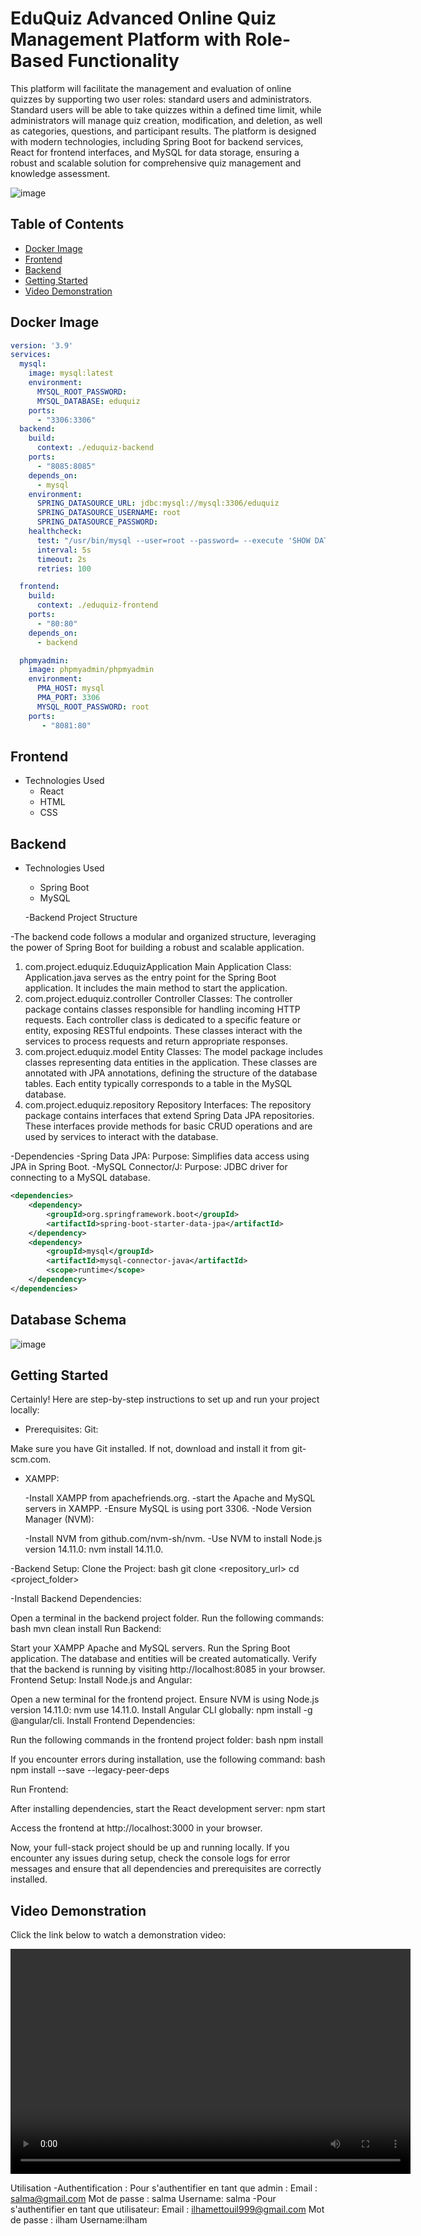 # EduQuiz Advanced Online Quiz Management Platform with Role-Based Functionality
This platform will facilitate the management and evaluation of online quizzes by supporting two user roles: standard users and administrators. Standard users will be able to take quizzes within a defined time limit, while administrators will manage quiz creation, modification, and deletion, as well as categories, questions, and participant results. The platform is designed with modern technologies, including Spring Boot for backend services, React for frontend interfaces, and MySQL for data storage, ensuring a robust and scalable solution for comprehensive quiz management and knowledge assessment.

![image](https://github.com/user-attachments/assets/357c4b1f-66e1-4b3d-a6f5-71cc2b159029)

## Table of Contents

- [Docker Image](#docker-image)
- [Frontend](#frontend)
- [Backend](#backend)
- [Getting Started](#getting-started)
- [Video Demonstration](#video-demonstration)



## Docker Image



```yaml
version: '3.9'
services:
  mysql:
    image: mysql:latest
    environment:
      MYSQL_ROOT_PASSWORD:
      MYSQL_DATABASE: eduquiz
    ports:
      - "3306:3306"
  backend:
    build:
      context: ./eduquiz-backend
    ports:
      - "8085:8085"
    depends_on:
      - mysql
    environment:
      SPRING_DATASOURCE_URL: jdbc:mysql://mysql:3306/eduquiz
      SPRING_DATASOURCE_USERNAME: root
      SPRING_DATASOURCE_PASSWORD:
    healthcheck:
      test: "/usr/bin/mysql --user=root --password= --execute 'SHOW DATABASES;'"
      interval: 5s
      timeout: 2s
      retries: 100

  frontend:
    build:
      context: ./eduquiz-frontend
    ports:
      - "80:80"
    depends_on:
      - backend

  phpmyadmin:
    image: phpmyadmin/phpmyadmin
    environment:
      PMA_HOST: mysql
      PMA_PORT: 3306
      MYSQL_ROOT_PASSWORD: root
    ports:
       - "8081:80"
```


## Frontend
- Technologies Used
  - React
  - HTML
  - CSS


## Backend
- Technologies Used
  - Spring Boot
  - MySQL
    
  -Backend Project Structure

-The backend code follows a modular and organized structure, leveraging the power of Spring Boot for building a robust and scalable application.

1. com.project.eduquiz.EduquizApplication
Main Application Class: Application.java serves as the entry point for the Spring Boot application. It includes the main method to start the application.
2. com.project.eduquiz.controller
Controller Classes: The controller package contains classes responsible for handling incoming HTTP requests. Each controller class is dedicated to a specific feature or entity, exposing RESTful endpoints. These classes interact with the services to process requests and return appropriate responses.
3. com.project.eduquiz.model
Entity Classes: The model package includes classes representing data entities in the application. These classes are annotated with JPA annotations, defining the structure of the database tables. Each entity typically corresponds to a table in the MySQL database.
4. com.project.eduquiz.repository
Repository Interfaces: The repository package contains interfaces that extend Spring Data JPA repositories. These interfaces provide methods for basic CRUD operations and are used by services to interact with the database.

-Dependencies
  -Spring Data JPA:
Purpose: Simplifies data access using JPA in Spring Boot.
  -MySQL Connector/J:
  Purpose: JDBC driver for connecting to a MySQL database.



```xml
<dependencies>
    <dependency>
        <groupId>org.springframework.boot</groupId>
        <artifactId>spring-boot-starter-data-jpa</artifactId>
    </dependency>
    <dependency>
        <groupId>mysql</groupId>
        <artifactId>mysql-connector-java</artifactId>
        <scope>runtime</scope>
    </dependency>
</dependencies>
```
## Database Schema
![image](https://github.com/user-attachments/assets/b4ed76b7-8d29-4651-a94b-c86798cf311a)


## Getting Started
Certainly! Here are step-by-step instructions to set up and run your project locally:

- Prerequisites:
Git:

Make sure you have Git installed. If not, download and install it from git-scm.com.

- XAMPP:

  -Install XAMPP from apachefriends.org.
  -start the Apache and MySQL servers in XAMPP.
  -Ensure MySQL is using port 3306.
-Node Version Manager (NVM):

  -Install NVM from github.com/nvm-sh/nvm.
  -Use NVM to install Node.js version 14.11.0: nvm install 14.11.0.

-Backend Setup:
Clone the Project: bash git clone <repository_url> cd <project_folder>

-Install Backend Dependencies:

Open a terminal in the backend project folder.
Run the following commands: bash mvn clean install
Run Backend:

Start your XAMPP Apache and MySQL servers.
Run the Spring Boot application. The database and entities will be created automatically.
Verify that the backend is running by visiting http://localhost:8085 in your browser.
Frontend Setup:
Install Node.js and Angular:

Open a new terminal for the frontend project.
Ensure NVM is using Node.js version 14.11.0: nvm use 14.11.0.
Install Angular CLI globally: npm install -g @angular/cli.
Install Frontend Dependencies:

Run the following commands in the frontend project folder: bash npm install

If you encounter errors during installation, use the following command: bash npm install --save --legacy-peer-deps

Run Frontend:

After installing dependencies, start the React development server: npm start

Access the frontend at http://localhost:3000 in your browser.

Now, your full-stack project should be up and running locally. If you encounter any issues during setup, check the console logs for error messages and ensure that all dependencies and prerequisites are correctly installed.

## Video Demonstration
Click the link below to watch a demonstration video:


<video width="640" height="360" controls>
  <source src="https://github.com/YourUsername/YourRepository/raw/main/demo-video.mp4" type="video/mp4">
  Votre navigateur ne supporte pas la lecture de vidéos.
</video>


Utilisation
-Authentification :
Pour s'authentifier en tant que admin :
Email : salma@gmail.com
Mot de passe : salma
Username: salma
-Pour s'authentifier en tant que utilisateur:
Email : ilhamettouil999@gmail.com
Mot de passe : ilham
Username:ilham



